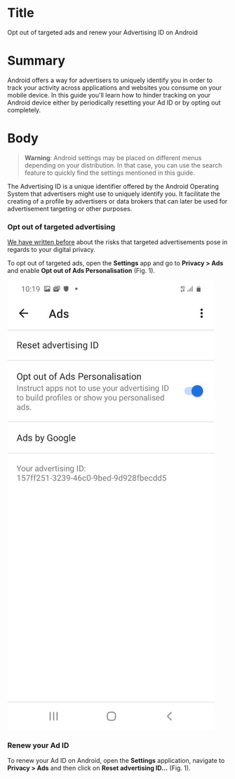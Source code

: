 # Title #
Opt out of targeted ads and renew your Advertising ID on Android

# Summary #
Android offers a way for advertisers to uniquely identify you in order to track your activity across applications and websites you consume on your mobile device. In this guide you'll learn how to hinder tracking on your Android device either by periodically resetting your Ad ID or by opting out completely.

# Body #
> **Warning**: Android settings may be placed on different menus depending on your distribution. In that case, you can use the search feature to quickly find the settings mentioned in this guide.

The Advertising ID is a unique identifier offered by the Android Operating System that advertisers might use to uniquely identify you. It facilitate the creating of a profile by advertisers or data brokers that can later be used for advertisement targeting or other purposes.

### Opt out of targeted advertising ###
[We have written before][1] about the risks that targeted advertisements pose in regards to your digital privacy.

To opt out of targeted ads, open the **Settings** app and go to **Privacy > Ads** and enable **Opt out of Ads Personalisation** (Fig. 1).

![Fig. 1: Disable targeted ads](../images/Android/android-ads-opt-out.jpg?raw=true)

### Renew your Ad ID ###
To renew your Ad ID on Android, open the **Settings** application, navigate to **Privacy > Ads** and then click on **Reset advertising ID...** (Fig. 1).

[1]: https://privacyinternational.org/explainer/2976/how-do-tracking-companies-know-what-you-did-last-summer
